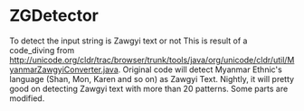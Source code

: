 # ZGDetector
To detect the input string is Zawgyi text or not
This is result of a code_diving from http://unicode.org/cldr/trac/browser/trunk/tools/java/org/unicode/cldr/util/MyanmarZawgyiConverter.java. Original code will detect Myanmar Ethnic's language (Shan, Mon, Karen and so on) as Zawgyi Text. Nightly, it will pretty good on detecting Zawgyi text with more than 20 patterns. Some parts are modified.
